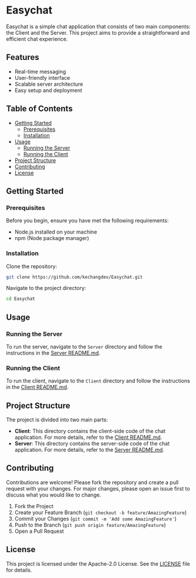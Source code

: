 # Easychat

Easychat is a simple chat application that consists of two main components: the Client and the Server. This project aims to provide a straightforward and efficient chat experience.

## Features

- Real-time messaging
- User-friendly interface
- Scalable server architecture
- Easy setup and deployment

## Table of Contents

- [Getting Started](#getting-started)
  - [Prerequisites](#prerequisites)
  - [Installation](#installation)
- [Usage](#usage)
  - [Running the Server](#running-the-server)
  - [Running the Client](#running-the-client)
- [Project Structure](#project-structure)
- [Contributing](#contributing)
- [License](#license)

## Getting Started

### Prerequisites

Before you begin, ensure you have met the following requirements:

- Node.js installed on your machine
- npm (Node package manager)

### Installation

Clone the repository:

```bash
git clone https://github.com/kechangdev/Easychat.git
```

Navigate to the project directory:

```bash
cd Easychat
```

## Usage

### Running the Server

To run the server, navigate to the `Server` directory and follow the instructions in the [Server README.md](https://github.com/kechangdev/Easychat/blob/main/Server/README.md).

### Running the Client

To run the client, navigate to the `Client` directory and follow the instructions in the [Client README.md](https://github.com/kechangdev/Easychat/blob/main/Client/README.md).

## Project Structure

The project is divided into two main parts:

- **Client**: This directory contains the client-side code of the chat application. For more details, refer to the [Client README.md](https://github.com/kechangdev/Easychat/blob/main/Client/README.md).
- **Server**: This directory contains the server-side code of the chat application. For more details, refer to the [Server README.md](https://github.com/kechangdev/Easychat/blob/main/Server/README.md).

## Contributing

Contributions are welcome! Please fork the repository and create a pull request with your changes. For major changes, please open an issue first to discuss what you would like to change.

1. Fork the Project
2. Create your Feature Branch (`git checkout -b feature/AmazingFeature`)
3. Commit your Changes (`git commit -m 'Add some AmazingFeature'`)
4. Push to the Branch (`git push origin feature/AmazingFeature`)
5. Open a Pull Request

## License

This project is licensed under the Apache-2.0 License. See the [LICENSE](LICENSE) file for details.
